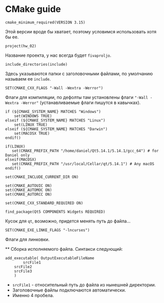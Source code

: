 # CMake guide
```
cmake_minimum_required(VERSION 3.15) 
```
Этой версии вроде бы хватает, поэтому условимся использовать хотя бы ее.

```
project(hw_02) 
```
Название проекта, у нас всегда будет `fivaproljo`.

``` 
include_directories(include) 
```
Здесь указываются папки с заголовочными файлами, по умолчанию называем ее `include`.

``` 
SET(CMAKE_CXX_FLAGS "-Wall -Wextra -Werror")
```
Флаги для компиляции, по дефолты там установлены флаги `"-Wall -Wextra -Werror"` (устанавливаемые флаги пишутся в кавычках). 

```
if (${CMAKE_SYSTEM_NAME} MATCHES "Windows")
    set(WINDOWS TRUE)
elseif (${CMAKE_SYSTEM_NAME} MATCHES "Linux")
    set(LINUX TRUE)
elseif (${CMAKE_SYSTEM_NAME} MATCHES "Darwin")
    set(MACOSX TRUE)
endif()

if(LINUX)
   set(CMAKE_PREFIX_PATH "/home/daniel/Qt5.14.1/5.14.1/gcc_64") # for Daniel only
elseif(MACOSX)
   set(CMAKE_PREFIX_PATH "/usr/local/Cellar/qt/5.14.1") # Any macOS
endif()

set(CMAKE_INCLUDE_CURRENT_DIR ON)

set(CMAKE_AUTOUIC ON)
set(CMAKE_AUTOMOC ON)
set(CMAKE_AUTORCC ON)

set(CMAKE_CXX_STANDARD_REQUIRED ON)

find_package(Qt5 COMPONENTS Widgets REQUIRED)
```
Кусок для `qt`, возможно, придется менять путь до файла...

``` 
SET(CMAKE_EXE_LINKE_FLAGS "-lncurses") 
```
Флаги для линковки.

** Сборка исполняемого файла. Синтакси следующий:
```
add_executable( OutputExecutableFileName
        srcFile1
	srcFile2
	srcFile3
	)
```
* `srcFile1` - относительный путь до файла из нынешней директории.
* Заголовочные файлы подключаются автоматически.
* Именно 4 пробела.
